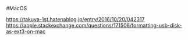 #MacOS

https://takuya-1st.hatenablog.jp/entry/2016/10/20/042317
https://apple.stackexchange.com/questions/171506/formatting-usb-disk-as-ext3-on-mac
